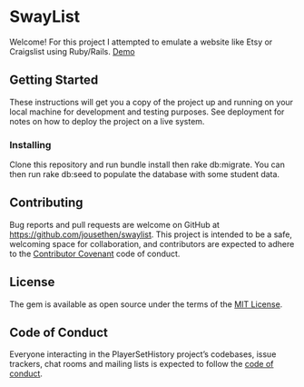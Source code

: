 # SwayList

Welcome! For this project I attempted to emulate a website like Etsy or Craigslist using Ruby/Rails. 
[Demo](https://youtu.be/cxJfDAZ0ne4)

## Getting Started

These instructions will get you a copy of the project up and running on your local machine for development and testing purposes. See deployment for notes on how to deploy the project on a live system.

### Installing

Clone this repository and run bundle install then rake db:migrate. You can then run rake db:seed to populate the database with some student data.  

## Contributing

Bug reports and pull requests are welcome on GitHub at https://github.com/jousethen/swaylist. This project is intended to be a safe, welcoming space for collaboration, and contributors are expected to adhere to the [Contributor Covenant](http://contributor-covenant.org) code of conduct.

## License

The gem is available as open source under the terms of the [MIT License](https://opensource.org/licenses/MIT).

## Code of Conduct

Everyone interacting in the PlayerSetHistory project’s codebases, issue trackers, chat rooms and mailing lists is expected to follow the [code of conduct](https://github.com/'sway'/player_set_history/blob/master/CODE_OF_CONDUCT.md).

